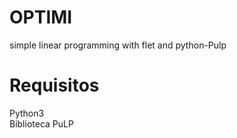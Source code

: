 # OPTIMI
simple linear programming with flet and python-Pulp


# Requisitos
Python3 \
Biblioteca PuLP

